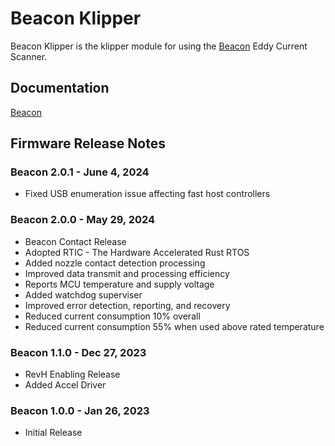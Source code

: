# Beacon Klipper

Beacon Klipper is the klipper module for using the [Beacon](https://beacon3d.com) Eddy Current Scanner.

## Documentation

[Beacon](https://docs.beacon3d.com)

## Firmware Release Notes

### Beacon 2.0.1 - June 4, 2024
 - Fixed USB enumeration issue affecting fast host controllers

### Beacon 2.0.0 - May 29, 2024
 - Beacon Contact Release
 - Adopted RTIC - The Hardware Accelerated Rust RTOS
 - Added nozzle contact detection processing
 - Improved data transmit and processing efficiency
 - Reports MCU temperature and supply voltage
 - Added watchdog superviser
 - Improved error detection, reporting, and recovery
 - Reduced current consumption 10% overall
 - Reduced current consumption 55% when used above rated temperature

### Beacon 1.1.0 - Dec 27, 2023
 - RevH Enabling Release
 - Added Accel Driver

### Beacon 1.0.0 - Jan 26, 2023
 - Initial Release


